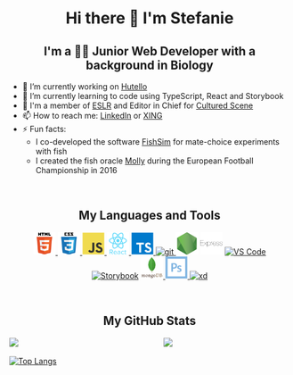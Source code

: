 <h1 align="center"> Hi there 👋  I'm Stefanie </h1>

<h2 align="center"> I'm a 👩‍💻 Junior Web Developer with a background in Biology </h2>


- 🔭 I’m currently working on [Hutello](https://github.com/SGierszewski/hutello)
- 🌱 I’m currently learning to code using TypeScript, React and Storybook
- 📝 I'm a member of [ESLR](https://www.eslrsociety.org/) and Editor in Chief for [Cultured Scene](https://www.cs.eslrsociety.org/)
- 📫 How to reach me:
[LinkedIn](https://www.linkedin.com/in/stefanie-gierszewski/) or [XING](https://www.xing.com/profile/Stefanie_Gierszewski/cv)
- ⚡ Fun facts: 
   - I co-developed the software [FishSim](https://bitbucket.org/EZLS/fish_animation_toolchain/wiki/Home) for mate-choice experiments with fish
   - I created the fish oracle [Molly](https://virtualfishproject.wixsite.com/em2016-fisch-orakel) during the European Football Championship in 2016
<br />
<h2 align="center">My Languages and Tools</h3>
<p align="center"> 
<a href="https://www.w3.org/html/" target="_blank"> <img src="https://raw.githubusercontent.com/devicons/devicon/master/icons/html5/html5-original-wordmark.svg" alt="html5" width="40" height="40"/> </a> 
<a href="https://www.w3schools.com/css/" target="_blank"> <img src="https://raw.githubusercontent.com/devicons/devicon/master/icons/css3/css3-original-wordmark.svg" alt="css3" width="40" height="40"/> </a> 
<a href="https://developer.mozilla.org/en-US/docs/Web/JavaScript" target="_blank"> <img src="https://raw.githubusercontent.com/devicons/devicon/master/icons/javascript/javascript-original.svg" alt="javascript" width="40" height="40"/> </a> 
<a href="https://reactjs.org/" target="_blank"> <img src="https://raw.githubusercontent.com/devicons/devicon/master/icons/react/react-original-wordmark.svg" alt="react" width="40" height="40"/> </a>
<a href="https://www.typescriptlang.org/" target="_blank"> <img src="https://raw.githubusercontent.com/devicons/devicon/master/icons/typescript/typescript-original.svg" alt="typescript" width="40" height="40"/> </a>
<a href="https://git-scm.com/" target="_blank"> <img src="https://www.vectorlogo.zone/logos/git-scm/git-scm-icon.svg" alt="git" width="40" height="40"/> </a> 
<a href="https://nodejs.org/en/about/"><img alt="Nodejs" src="https://raw.githubusercontent.com/github/explore/80688e429a7d4ef2fca1e82350fe8e3517d3494d/topics/nodejs/nodejs.png" width="40"></a>
<a href="http://expressjs.com/en/starter/installing.html"><img alt="ExpressJS" src="https://raw.githubusercontent.com/github/explore/80688e429a7d4ef2fca1e82350fe8e3517d3494d/topics/express/express.png" width="40"></a>
<a href="https://code.visualstudio.com/"><img alt="VS Code" src="https://github.com/Subhampreet/Subhampreet/blob/master/logos/vs.png?raw=true" width="40"></a>
<a href="https://storybook.js.org/"><img alt="Storybook" src="https://pbs.twimg.com/profile_images/1100804485616566273/sOct-Txm_400x400.png" width="40"></a>
<a href="https://www.mongodb.com/" target="_blank"> <img src="https://raw.githubusercontent.com/devicons/devicon/master/icons/mongodb/mongodb-original-wordmark.svg" alt="mongodb" width="40" height="40"/> </a> 
<a href="https://www.photoshop.com/en" target="_blank"> <img src="https://raw.githubusercontent.com/devicons/devicon/master/icons/photoshop/photoshop-line.svg" alt="photoshop" width="40" height="40"/> </a> 
<a href="https://www.adobe.com/products/xd.html" target="_blank"> <img src="https://cdn.worldvectorlogo.com/logos/adobe-xd.svg" alt="xd" width="40" height="40"/> </a> 
</p>
<br />
<h2 align="center">My GitHub Stats</h2>
<img  src="https://github-readme-stats.vercel.app/api?username=SGierszewski&show_icons=true&hide_border=true&theme=tokyonight" width="45%" align="right" >

<img  src="https://github-readme-streak-stats.herokuapp.com/?user=SGierszewski&hide_border=true&theme=tokyonight" width="45%" >

[![Top Langs](https://github-readme-stats.vercel.app/api/top-langs/?username=SGierszewski&layout=compact&theme=tokyonight&hide_border=true)](https://github.com/SGierszewski/github-readme-stats)
